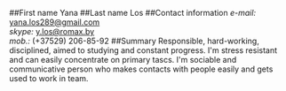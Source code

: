 ##First nameYana##Last nameLos##Contact information*e-mail:* yana.los289@gmail.com  *skype:* y.los@romax.by  *mob.:* (+37529) 206-85-92##SummaryResponsible, hard-working, disciplined, aimed to studying and constant progress. I'm stress resistant and can easily concentrate on primary tascs. I'm sociable and communicative person who makes contacts with people easily and gets used to work in team.